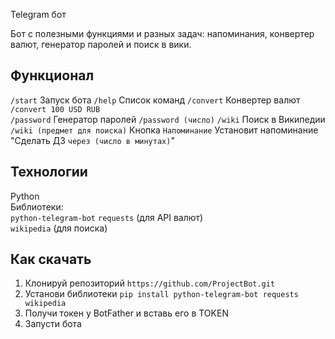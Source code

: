 Telegram бот

Бот с полезными функциями и разных задач: напоминания, конвертер валют, генератор паролей и поиск в вики.  

## Функционал  

`/start` Запуск бота
`/help` Список команд 
`/convert` Конвертер валют `/convert 100 USD RUB`  
`/password` Генератор паролей `/password (число)`
`/wiki` Поиск в Википедии `/wiki (предмет для поиска)`
Кнопка `Напоминание` Установит напоминание "Сделать ДЗ `через (число в минутах)`"

## Технологии  
Python  
Библиотеки:  
`python-telegram-bot`
`requests` (для API валют)  
`wikipedia` (для поиска)  

## Как скачать

1. Клонируй репозиторий `https://github.com/ProjectBot.git`
2. Установи библиотеки `pip install python-telegram-bot requests wikipedia`
3. Получи токен у BotFather и вставь его в TOKEN
4. Запусти бота
